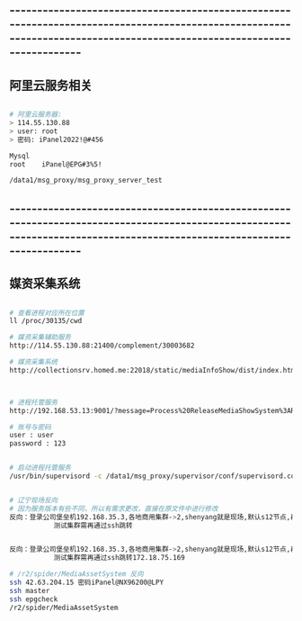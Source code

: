 ## ----------------------------------------------------------------------------------------------------------------------------------------------------------------------
## 阿里云服务相关

```sh

# 阿里云服务器:
> 114.55.130.88 
> user: root 
> 密码: iPanel2022!@#456

Mysql
root    iPanel@EPG#3%5!

/data1/msg_proxy/msg_proxy_server_test
```


## ----------------------------------------------------------------------------------------------------------------------------------------------------------------------
## 媒资采集系统

```sh

# 查看进程对应所在位置
ll /proc/30135/cwd

# 媒资采集辅助服务
http://114.55.130.88:21400/complement/30003682

# 媒资采集系统
http://collectionsrv.homed.me:22018/static/mediaInfoShow/dist/index.html#/dataManage/channel



# 进程托管服务
http://192.168.53.13:9001/?message=Process%20ReleaseMediaShowSystem%3ARPC_column_temp%20started

# 账号与密码
user : user
password : 123


# 启动进程托管服务
/usr/bin/supervisord -c /data1/msg_proxy/supervisor/conf/supervisord.conf


# 辽宁现场反向
# 因为服务版本有些不同，所以有需求更改，直接在原文件中进行修改
反向：登录公司堡垒机192.168.35.3,各地商用集群->2,shenyang就是现场,默认s12节点,再ssh 172.18.76.158到2.10大网
           测试集群需再通过ssh跳转		


反向：登录公司堡垒机192.168.35.3,各地商用集群->2,shenyang就是现场,默认s12节点,再ssh 172.18.76.158到2.10大网
           测试集群需再通过ssh跳转172.18.75.169

# /r2/spider/MediaAssetSystem 反向
ssh 42.63.204.15 密码iPanel@NX96200@LPY
ssh master
ssh epgcheck
/r2/spider/MediaAssetSystem
```
